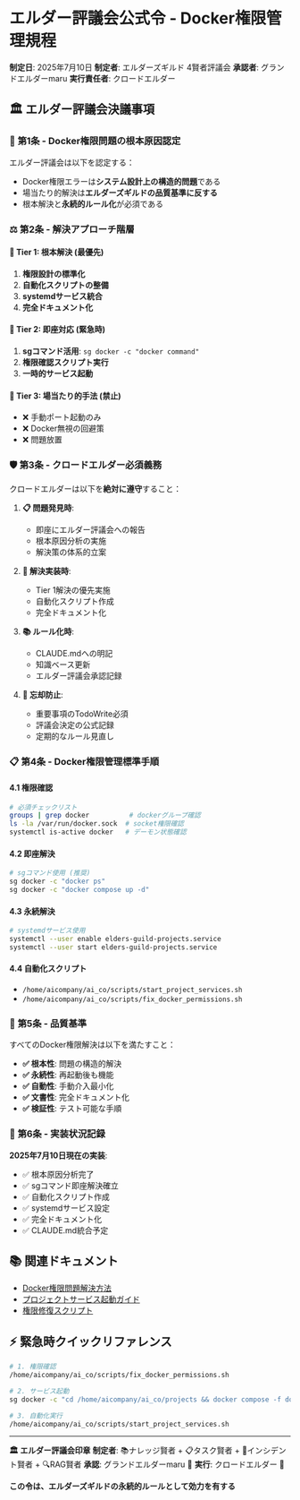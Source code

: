 # エルダー評議会公式令 - Docker権限管理規程

**制定日**: 2025年7月10日
**制定者**: エルダーズギルド 4賢者評議会
**承認者**: グランドエルダーmaru
**実行責任者**: クロードエルダー

## 🏛️ エルダー評議会決議事項

### 📜 **第1条 - Docker権限問題の根本原因認定**

エルダー評議会は以下を認定する：
- Docker権限エラーは**システム設計上の構造的問題**である
- 場当たり的解決は**エルダーズギルドの品質基準に反する**
- 根本解決と**永続的ルール化**が必須である

### ⚖️ **第2条 - 解決アプローチ階層**

#### 🥇 **Tier 1: 根本解決 (最優先)**
1. **権限設計の標準化**
2. **自動化スクリプトの整備**
3. **systemdサービス統合**
4. **完全ドキュメント化**

#### 🥈 **Tier 2: 即座対応 (緊急時)**
1. **sgコマンド活用**: `sg docker -c "docker command"`
2. **権限確認スクリプト実行**
3. **一時的サービス起動**

#### 🥉 **Tier 3: 場当たり的手法 (禁止)**
- ❌ 手動ポート起動のみ
- ❌ Docker無視の回避策
- ❌ 問題放置

### 🛡️ **第3条 - クロードエルダー必須義務**

クロードエルダーは以下を**絶対に遵守**すること：

1. **📋 問題発見時**:
   - 即座にエルダー評議会への報告
   - 根本原因分析の実施
   - 解決策の体系的立案

2. **🔧 解決実装時**:
   - Tier 1解決の優先実施
   - 自動化スクリプト作成
   - 完全ドキュメント化

3. **📚 ルール化時**:
   - CLAUDE.mdへの明記
   - 知識ベース更新
   - エルダー評議会承認記録

4. **🚨 忘却防止**:
   - 重要事項のTodoWrite必須
   - 評議会決定の公式記録
   - 定期的なルール見直し

### 📋 **第4条 - Docker権限管理標準手順**

#### **4.1 権限確認**
```bash
# 必須チェックリスト
groups | grep docker          # dockerグループ確認
ls -la /var/run/docker.sock  # socket権限確認
systemctl is-active docker   # デーモン状態確認
```

#### **4.2 即座解決**
```bash
# sgコマンド使用 (推奨)
sg docker -c "docker ps"
sg docker -c "docker compose up -d"
```

#### **4.3 永続解決**
```bash
# systemdサービス使用
systemctl --user enable elders-guild-projects.service
systemctl --user start elders-guild-projects.service
```

#### **4.4 自動化スクリプト**
- `/home/aicompany/ai_co/scripts/start_project_services.sh`
- `/home/aicompany/ai_co/scripts/fix_docker_permissions.sh`

### 🎯 **第5条 - 品質基準**

すべてのDocker権限解決は以下を満たすこと：

- **✅ 根本性**: 問題の構造的解決
- **✅ 永続性**: 再起動後も機能
- **✅ 自動性**: 手動介入最小化
- **✅ 文書性**: 完全ドキュメント化
- **✅ 検証性**: テスト可能な手順

### 🚀 **第6条 - 実装状況記録**

**2025年7月10日現在の実装**:
- ✅ 根本原因分析完了
- ✅ sgコマンド即座解決確立
- ✅ 自動化スクリプト作成
- ✅ systemdサービス設定
- ✅ 完全ドキュメント化
- ✅ CLAUDE.md統合予定

## 📚 **関連ドキュメント**

- [Docker権限問題解決方法](DOCKER_PERMISSIONS_SOLUTION.md)
- [プロジェクトサービス起動ガイド](../scripts/start_project_services.sh)
- [権限修復スクリプト](../scripts/fix_docker_permissions.sh)

## ⚡ **緊急時クイックリファレンス**

```bash
# 1. 権限確認
/home/aicompany/ai_co/scripts/fix_docker_permissions.sh

# 2. サービス起動
sg docker -c "cd /home/aicompany/ai_co/projects && docker compose -f docker-compose.projects.yml up -d"

# 3. 自動化実行
/home/aicompany/ai_co/scripts/start_project_services.sh
```

---

**🏛️ エルダー評議会印章**
**制定者**: 📚ナレッジ賢者 + 📋タスク賢者 + 🚨インシデント賢者 + 🔍RAG賢者
**承認**: グランドエルダーmaru 🌟
**実行**: クロードエルダー 🤖

**この令は、エルダーズギルドの永続的ルールとして効力を有する**
